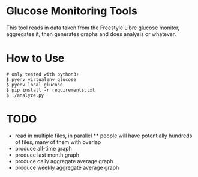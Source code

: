 # Glucose Monitoring Tools

This tool reads in data taken from the Freestyle Libre glucose monitor, aggregates it, then generates graphs and does analysis or whatever.

# How to Use

```
# only tested with python3+
$ pyenv virtualenv glucose
$ pyenv local glucose
$ pip install -r requirements.txt
$ ./analyze.py
```

# TODO
* read in multiple files, in parallel
** people will have potentially hundreds of files, many of them with overlap
* produce all-time graph
* produce last month graph
* produce daily aggregate average graph
* produce weekly aggregate average graph
